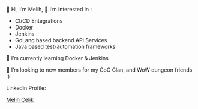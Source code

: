 👋 Hi, I’m Melih,
👀 I’m interested in :
+ CI/CD Entegrations
+ Docker
+ Jenkins
+ GoLang based backend API Services
+ Java based test-automation frameworks

🌱 I’m currently learning Docker & Jenkins

💞️ I’m looking to new members for my CoC Clan, and WoW dungeon friends :)

Linkedin Profile:
<div class="badge-base LI-profile-badge" data-locale="tr_TR" data-size="medium" data-theme="dark" data-type="VERTICAL" data-vanity="melihcelik93" data-version="v1"><a class="badge-base__link LI-simple-link" href="https://tr.linkedin.com/in/melihcelik93?trk=profile-badge">Melih Çelik</a></div>
              
